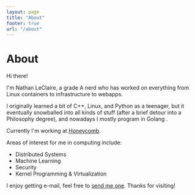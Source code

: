 ```yaml
---
layout: page
title: "About"
footer: true
url: "/about"
---
```


# About

Hi there!

I'm Nathan LeClaire, a grade A nerd who has worked on everything from Linux
containers to infrastructure to webapps.

I originally learned a bit of C++, Linux, and Python as a teenager, but it
eventually snowballed into all kinds of stuff (after a brief detour into a
Philosophy degree), and nowadays I mostly program in Golang .

Currently I'm working at [Honeycomb](https://honeycomb.io).

Areas of interest for me in computing include:

* Distributed Systems
* Machine Learning
* Security
* Kernel Programming & Virtualization

I enjoy getting e-mail, feel free to <a
href="mailto:nathanleclaire@gmail.com">send me one</a>.  Thanks for visiting!

